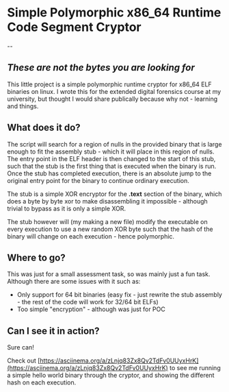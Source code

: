 # Simple Polymorphic x86\_64 Runtime Code Segment Cryptor
--
## *These are not the bytes you are looking for*

This little project is a simple polymorphic runtime cryptor for x86_64 ELF binaries on linux. I wrote this for the extended digital forensics course at my university, but thought I would share publically because why not - learning and things.

## What does it do?

The script will search for a region of nulls in the provided binary that is large enough to fit the assembly stub - which it will place in this region of nulls. The entry point in the ELF header is then changed to the start of this stub, such that the stub is the first thing that is executed when the binary is run. Once the stub has completed execution, there is an absolute jump to the original entry point for the binary to continue ordinary execution.

The stub is a simple XOR encryptor for the **.text** section of the binary, which does a byte by byte xor to make disassembling it impossible - although trivial to bypass as it is only a simple XOR. 

The stub however will (my making a new file) modify the executable on every execution to use a new random XOR byte such that the hash of the binary will change on each execution - hence polymorphic.

## Where to go?

This was just for a small assessment task, so was mainly just a fun task. Although there are some issues with it such as:
- Only support for 64 bit binaries (easy fix - just rewrite the stub assembly - the rest of the code will work for 32/64 bit ELFs)
- Too simple "encryption" - although was just for POC

## Can I see it in action?

Sure can!

Check out [https://asciinema.org/a/zLnjq83Zx8Qv2TdFv0UUyxHrK](https://asciinema.org/a/zLnjq83Zx8Qv2TdFv0UUyxHrK) to see me running a simple hello world binary through the cryptor, and showing the different hash on each execution.
